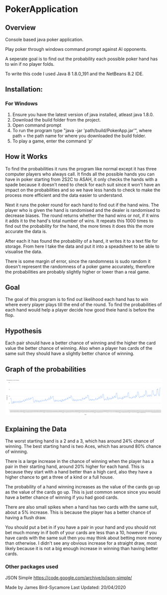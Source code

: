 # PokerApplication
## Overview

Console based java poker application.

Play poker through windows command prompt against AI opponents.

A seperate goal is to find out the probability each possible poker hand has to win if no player folds.

To write this code I used Java 8 1.8.0_191 and the NetBeans 8.2 IDE. 

## Installation:

### For Windows
  1. Ensure you have the latest version of java installed, atleast java 1.8.0.
  2. Download the build folder from the project.
  3. Open command prompt
  4. To run the program type "java -jar 'path/build/PokerApp.jar'", where path = the path name for where you downloaded the build folder.
  5. To play a game, enter the command 'p'
  
## How it Works
To find the probabilities it runs the program like normal except it has three computer players who always call. It finds all the possible hands you can have in poker starting from 2S2C to ASAH, it only checks the hands with a spade because it doesn't need to check for each suit since it won't have an impact on the probabilities and so we have less hands to check to make the process more efficient and the data easier to understand.

Next it runs the poker round for each hand to find out if the hand wins. The player who is given the hand is randomised and the dealer is randomised to decrease biases. The round returns whether the hand wins or not, if it wins it adds it to the hand's total number of wins. It repeats this 1000 times to find out the probability for the hand, the more times it does this the more accurate the data is.

After each it has found the probability of a hand, it writes it to a text file for storage. From here I take the data and put it into a speadsheet to be able to visualise the data.

There is some margin of error, since the randomness is sudo random it doesn't represent the randomness of a poker game accurately, therefore the probabilities are probably slightly higher or lower than a real game. 
  
## Goal
The goal of this program is to find out likelihood each hand has to win where every player plays till the end of the round. To find the probabilities of each hand would help a player decide how good theie hand is before the flop.

## Hypothesis
Each pair should have a better chance of winning and the higher the card value the better chance of winning. Also when a player has cards of the same suit they should have a slightly better chance of winning.
  
## Graph of the probabilities
![Probability Graph](./Probabilities_Graph.png)

## Explaining the Data
The worst starting hand is a 2 and a 3, which has around 24% chance of winning. The best starting hand is two Aces, which has around 80% chance of winning. 

There is a large increase in the chance of winning when the player has a pair in their starting hand, around 20% higher for each hand. This is because they start with a hand better than a high card, also they have a higher chance to get a three of a kind or a full house.

The probability of a hand winning increases as the value of the cards go up as the value of the cards go up. This is just common sence since you would have a better chance of winning if you had good cards.

There are also small spikes when a hand has two cards with the same suit, about a 5% increase. This is because the player has a better chance of having a flush draw.

You should put a bet in if you have a pair in your hand and you should not bet much money in if both of your cards are less than a 10, however if you have cards with the same suit then you may think about betting more money than otherwise. I didn't see any obvious increase for a straight draw, most likely because it is not a big enough increase in winning than having better cards.

### Other packages used
JSON Simple https://code.google.com/archive/p/json-simple/ 

Made by James Bird-Sycamore
Last Updated: 20/04/2020
